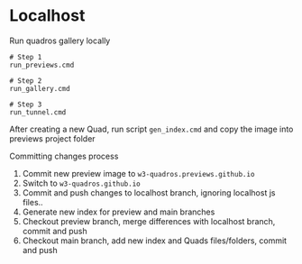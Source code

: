 # Localhost

Run quadros gallery locally

```
# Step 1
run_previews.cmd

# Step 2
run_gallery.cmd

# Step 3
run_tunnel.cmd
```

After creating a new Quad, run script ```gen_index.cmd``` and copy the image into previews project folder

Committing changes process

1. Commit new preview image to ```w3-quadros.previews.github.io```
2. Switch to ```w3-quadros.github.io``` 
3. Commit and push changes to localhost branch, ignoring localhost js files..
4. Generate new index for preview and main branches
5. Checkout preview branch, merge differences with localhost branch, commit and push
6. Checkout main branch, add new index and Quads files/folders, commit and push